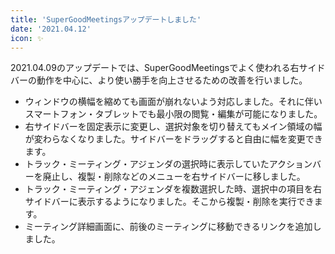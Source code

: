 ```yaml
---
title: 'SuperGoodMeetingsアップデートしました'
date: '2021.04.12'
icon: ✨
---
```


2021.04.09のアップデートでは、SuperGoodMeetingsでよく使われる右サイドバーの動作を中心に、より使い勝手を向上させるための改善を行いました。

- ウィンドウの横幅を縮めても画面が崩れないよう対応しました。それに伴いスマートフォン・タブレットでも最小限の閲覧・編集が可能になりました。
- 右サイドバーを固定表示に変更し、選択対象を切り替えてもメイン領域の幅が変わらなくなりました。サイドバーをドラッグすると自由に幅を変更できます。
- トラック・ミーティング・アジェンダの選択時に表示していたアクションバーを廃止し、複製・削除などのメニューを右サイドバーに移しました。
- トラック・ミーティング・アジェンダを複数選択した時、選択中の項目を右サイドバーに表示するようになりました。そこから複製・削除を実行できます。
- ミーティング詳細画面に、前後のミーティングに移動できるリンクを追加しました。
